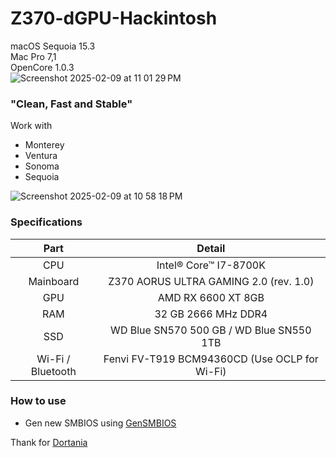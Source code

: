 # Z370-dGPU-Hackintosh
macOS Sequoia 15.3<br>
Mac Pro 7,1<br>
OpenCore 1.0.3<br>
![Screenshot 2025-02-09 at 11 01 29 PM](https://github.com/user-attachments/assets/a1966262-9086-46e0-9293-8540123b275e)


### "Clean, Fast and Stable"
Work with 
- Monterey
- Ventura
- Sonoma
- Sequoia

![Screenshot 2025-02-09 at 10 58 18 PM](https://github.com/user-attachments/assets/cef82367-d464-48ae-9d1a-34b61ff5ff7d)

### Specifications
|Part|Detail|
| :---: | :---: |
|CPU|Intel® Core™ I7-8700K|
|Mainboard|Z370 AORUS ULTRA GAMING 2.0 (rev. 1.0)|
|GPU|AMD RX 6600 XT 8GB|
|RAM|32 GB 2666 MHz DDR4|
|SSD|WD Blue SN570 500 GB / WD Blue SN550 1TB|
|Wi-Fi / Bluetooth|Fenvi FV-T919 BCM94360CD (Use OCLP for Wi-Fi)|

### How to use
- Gen new SMBIOS using [GenSMBIOS](https://github.com/corpnewt/GenSMBIOS)

Thank for [Dortania](https://dortania.github.io/OpenCore-Install-Guide/)
